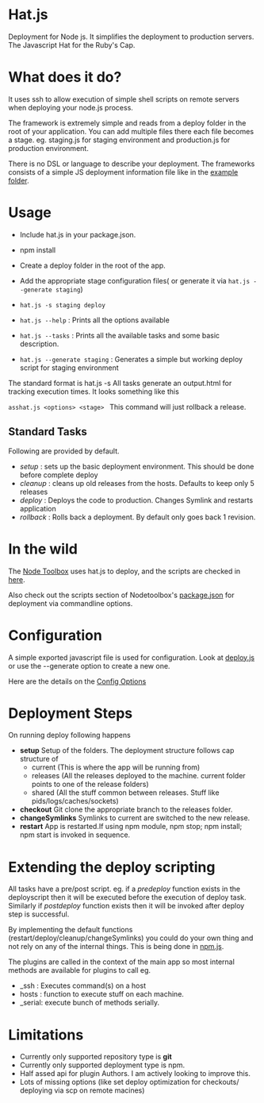 Hat.js
========

Deployment for Node js. It simplifies the deployment to production servers.
The Javascript Hat for the Ruby's Cap.


What does it do?
================

It uses ssh to allow execution of simple shell scripts on remote servers when deploying your node.js process.

The framework is extremely simple and reads from a deploy folder in the root of your application. You can add multiple files there each file becomes a stage. eg. staging.js for staging environment and production.js for production environment.



There is no DSL or language to describe your deployment. The frameworks consists of a simple JS deployment information file like in the [example folder](https://github.com/sreeix/hat.js/blob/master/examples/deploy.js).

Usage
======

* Include hat.js in your package.json.
* npm install
* Create a deploy folder in the root of the app.
* Add the appropriate stage configuration files( or generate it via `hat.js --generate staging`)
* `hat.js -s staging deploy`

* `hat.js --help` : Prints all the options available
* `hat.js --tasks` : Prints all the available tasks and some basic description.
* `hat.js --generate staging` : Generates a simple but working deploy script for staging environment


The standard format is hat.js <options> -s <stage> <function>
All tasks generate an output.html for tracking execution times. It looks something like this



  `asshat.js <options> <stage> `
This command will just rollback a release.

Standard Tasks
--------------------

Following are provided by default.

  * _setup_ : sets up the basic deployment environment. This should be done before complete deploy
  * _cleanup_ : cleans up old releases from the hosts. Defaults to keep only 5 releases
  * _deploy_ : Deploys the code to production. Changes Symlink and restarts application
  * _rollback_ : Rolls back a deployment. By default only goes back 1 revision.

In the wild
===========
The [Node Toolbox](http://nodetoolbox.com) uses hat.js to deploy, and the scripts are checked in [here](https://github.com/sreeix/nodetoolbox2/tree/master/deploy).

Also check out the scripts section of Nodetoolbox's [package.json](https://github.com/sreeix/nodetoolbox2/blob/master/package.json) for deployment via commandline options.

Configuration
=============

A simple exported javascript file is used for configuration. Look at [deploy.js](https://github.com/sreeix/hat.js/blob/master/examples/deploy.js)
or use the --generate option to create a new one.

Here are the details on the [Config Options](https://github.com/sreeix/hat.js/wiki/Configuration)

Deployment Steps
==================
On running deploy following happens

* **setup** Setup of the folders. The deployment structure follows cap structure of
  * current (This is where the app will be running from)
  * releases (All the releases deployed to the machine. current folder points to one of the release folders)
  * shared (All the stuff common between releases. Stuff like pids/logs/caches/sockets)
* **checkout** Git clone the appropriate branch to the releases folder.
* **changeSymlinks** Symlinks to current are switched to the new release.
* **restart** App is restarted.If using npm module, npm stop; npm install; npm start is invoked in sequence.


Extending the deploy scripting
==============================

All tasks have a pre/post script. eg. if a *predeploy* function exists in the deployscript then it will be executed before the execution of deploy task. Similarly if *postdeploy* function exists  then it will be invoked after deploy step is successful.


By implementing the default functions (restart/deploy/cleanup/changeSymlinks) you could do your own thing and not rely on any of the internal things. This is being done in [npm.js](https://github.com/sreeix/hat.js/blob/master/lib/npm.js).

The plugins are called in the context of the main app so most internal methods are available for plugins to call eg.

* _ssh : Executes command(s) on a host
* hosts : function to execute stuff on each machine.
* _serial: execute bunch of methods serially.


Limitations
============

* Currently only supported repository type is **git**
* Currently only supported deployment type is npm.
* Half assed api for plugin Authors. I am actively looking to improve this.
* Lots of missing options (like set deploy optimization for checkouts/ deploying via scp on remote macines)

